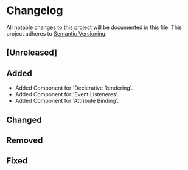 # Changelog

All notable changes to this project will be documented in this file.
This project adheres to [Semantic Versioning](http://semver.org/spec/v2.0.0.html).

## [Unreleased]

## Added
- Added Component for 'Declerative Rendering'.
- Added Component for 'Event Listeneres'.
- Added Component for 'Attribute Binding'.

## Changed

## Removed

## Fixed